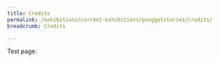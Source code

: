 ```yaml
---
title: Credits
permalink: /exhibitions/current-exhibitions/punggolstories/credits/
breadcrumb: Credits

---
```


Test page.